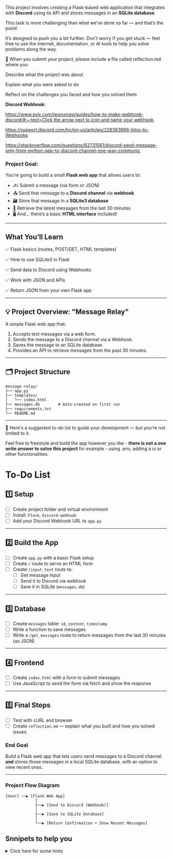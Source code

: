 This project involves creating a Flask-based web application that integrates with **Discord** using its API and stores messages in an **SQLite database**.

This task is more challenging than what we’ve done so far — and that’s the point!

It’s designed to push you a bit further. Don’t worry if you get stuck — feel free to use the internet, documentation, or AI tools to help you solve problems along the way.

📝 When you submit your project, please include a file called reflection.md where you:

Describe what the project was about

Explain what you were asked to do

Reflect on the challenges you faced and how you solved them


**Discord Webhook:** 

[https://www.svix.com/resources/guides/how-to-make-webhook-discord/#:~:text=Click the arrow next to,icon and name your webhook](https://www.svix.com/resources/guides/how-to-make-webhook-discord/#:~:text=Click%20the%20arrow%20next%20to,icon%20and%20name%20your%20webhook).

https://support.discord.com/hc/en-us/articles/228383668-Intro-to-Webhooks

https://stackoverflow.com/questions/62731561/discord-send-message-only-from-python-app-to-discord-channel-one-way-communic

### Project Goal:

You’re going to build a small **Flask web app** that allows users to:

- ✍️ Submit a message (via form or JSON)
- 📤 Send that message to a **Discord channel** via **webhook**
- 🗃️ Store that message in a **SQLite3 database**
- 🔁 Retrieve the latest messages from the last 30 minutes
- 🖥️ And... there’s a basic **HTML interface** included!

---

## What You’ll Learn

✅ Flask basics (routes, POST/GET, HTML templates)

✅ How to use SQLite3 in Flask

✅ Send data to Discord using Webhooks

✅ Work with JSON and APIs

✅ Return JSON from your own Flask app

---

## 💡 Project Overview: **"Message Relay"**

A simple Flask web app that:

1. Accepts text messages via a web form.
2. Sends the message to a Discord channel via a Webhook.
3. Saves the message to an SQLite database.
4. Provides an API to retrieve messages from the past 30 minutes.

---

## 🗂️ Project Structure

```
message-relay/
├── app.py
├── templates/
│   └── index.html
├── messages.db        # Auto-created on first run
├── requirements.txt
└── README.md
```

---
📝 Here's a suggested to-do list to guide your development — but you're not limited to it.

Feel free to freestyle and build the app however you like - **there is not a one write answer to solve this project** for example - using .env, adding a ui or other functionalities.


# To-Do List 
## 1️⃣ Setup

- [ ]  Create project folder and virtual environment
- [ ]  Install: `Flask`, `discord-webhook`
- [ ]  Add your Discord Webhook URL to `app.py`

---

## 2️⃣ Build the App

- [ ]  Create `app.py` with a basic Flask setup
- [ ]  Create `/` route to serve an HTML form
- [ ]  Create `/input_text` route to:
    - [ ]  Get message input
    - [ ]  Send it to Discord via webhook
    - [ ]  Save it in SQLite (`messages.db`)

---

## 3️⃣ Database

- [ ]  Create `messages` table: `id`, `content`, `timestamp`
- [ ]  Write a function to save messages
- [ ]  Write a `/get_messages` route to return messages from the last 30 minutes (as JSON)

---

## 4️⃣ Frontend

- [ ]  Create `index.html` with a form to submit messages
- [ ]  Use JavaScript to send the form via fetch and show the response

---

## 5️⃣ Final Steps

- [ ]  Test with cURL and browser
- [ ]  Create `reflection.md` — explain what you built and how you solved issues

### **End Goal**

Build a Flask web app that lets users send messages to a Discord channel **and** stores those messages in a local SQLite database, with an option to view recent ones.

---

### **Project Flow Diagram**

```
[User] ──▶ [Flask Web App]
             │
             ├──▶ [Send to Discord (Webhook)]
             │
             ├──▶ [Save to SQLite Database]
             │
             └──▶ [Return Confirmation + Show Recent Messages]

```

## **Snnipets to help you**
<details><summary>Click here for some hints</summary> 

### ✅ The Database

```python
def get_db_connection():
    conn = sqlite3.connect('messages.db')
    conn.row_factory = sqlite3.Row
    return conn

```

- This creates a safe, per-request SQLite connection.
- The table `messages` has 3 fields: id, content, and timestamp.

### ✅ Sending to Discord

```python
from discord_webhook import DiscordWebhook

def send_to_discord(text):
    webhook = DiscordWebhook(url=YOUR_DISCORD_WEBHOOK_URL, content=text)
    webhook.execute()

```

⚠️ Replace `YOUR_DISCORD_WEBHOOK_URL` with your own webhook URL.

### ✅ Saving to SQLite

```python
def save_to_database(text):
    conn = get_db_connection()
    cursor = conn.cursor()
    cursor.execute('INSERT INTO messages (content, timestamp) VALUES (?, ?)', (text, datetime.now()))
    conn.commit()
    conn.close()
```
</details>